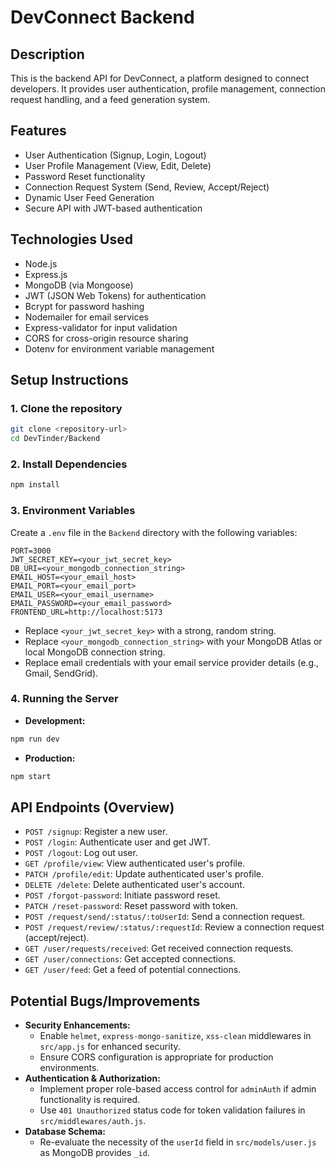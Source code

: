 # DevConnect Backend

## Description
This is the backend API for DevConnect, a platform designed to connect developers. It provides user authentication, profile management, connection request handling, and a feed generation system.

## Features
*   User Authentication (Signup, Login, Logout)
*   User Profile Management (View, Edit, Delete)
*   Password Reset functionality
*   Connection Request System (Send, Review, Accept/Reject)
*   Dynamic User Feed Generation
*   Secure API with JWT-based authentication

## Technologies Used
*   Node.js
*   Express.js
*   MongoDB (via Mongoose)
*   JWT (JSON Web Tokens) for authentication
*   Bcrypt for password hashing
*   Nodemailer for email services
*   Express-validator for input validation
*   CORS for cross-origin resource sharing
*   Dotenv for environment variable management

## Setup Instructions

### 1. Clone the repository
```bash
git clone <repository-url>
cd DevTinder/Backend
```

### 2. Install Dependencies
```bash
npm install
```

### 3. Environment Variables
Create a `.env` file in the `Backend` directory with the following variables:
```
PORT=3000
JWT_SECRET_KEY=<your_jwt_secret_key>
DB_URI=<your_mongodb_connection_string>
EMAIL_HOST=<your_email_host>
EMAIL_PORT=<your_email_port>
EMAIL_USER=<your_email_username>
EMAIL_PASSWORD=<your_email_password>
FRONTEND_URL=http://localhost:5173
```
*   Replace `<your_jwt_secret_key>` with a strong, random string.
*   Replace `<your_mongodb_connection_string>` with your MongoDB Atlas or local MongoDB connection string.
*   Replace email credentials with your email service provider details (e.g., Gmail, SendGrid).

### 4. Running the Server
*   **Development:**
```bash
npm run dev
```
*   **Production:**
```bash
npm start
```

## API Endpoints (Overview)

*   `POST /signup`: Register a new user.
*   `POST /login`: Authenticate user and get JWT.
*   `POST /logout`: Log out user.
*   `GET /profile/view`: View authenticated user's profile.
*   `PATCH /profile/edit`: Update authenticated user's profile.
*   `DELETE /delete`: Delete authenticated user's account.
*   `POST /forgot-password`: Initiate password reset.
*   `PATCH /reset-password`: Reset password with token.
*   `POST /request/send/:status/:toUserId`: Send a connection request.
*   `POST /request/review/:status/:requestId`: Review a connection request (accept/reject).
*   `GET /user/requests/received`: Get received connection requests.
*   `GET /user/connections`: Get accepted connections.
*   `GET /user/feed`: Get a feed of potential connections.

## Potential Bugs/Improvements

*   **Security Enhancements:**
    *   Enable `helmet`, `express-mongo-sanitize`, `xss-clean` middlewares in `src/app.js` for enhanced security.
    *   Ensure CORS configuration is appropriate for production environments.
*   **Authentication & Authorization:**
    *   Implement proper role-based access control for `adminAuth` if admin functionality is required.
    *   Use `401 Unauthorized` status code for token validation failures in `src/middlewares/auth.js`.
*   **Database Schema:**
    *   Re-evaluate the necessity of the `userId` field in `src/models/user.js` as MongoDB provides `_id`.
